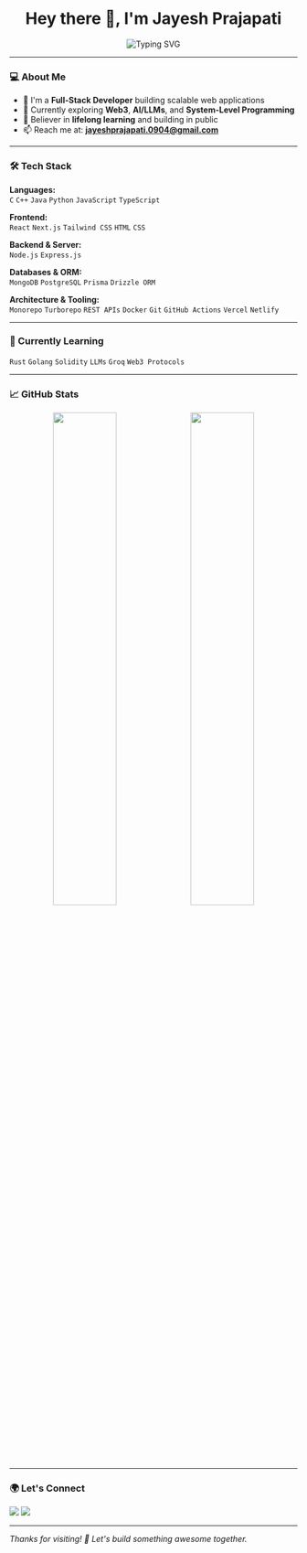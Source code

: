  <h1 align="center">Hey there 👋, I'm Jayesh Prajapati</h1>

<p align="center">
  <img src="https://readme-typing-svg.demolab.com?font=Fira+Code&size=22&duration=2000&pause=1000&center=true&vCenter=true&width=435&lines=Full-Stack+Developer;Web3+%7C+AI+Enthusiast;Always+Learning+%F0%9F%93%9A" alt="Typing SVG" />
</p>

---

### 💻 About Me

- 🔭 I'm a **Full-Stack Developer** building scalable web applications  
- 🌱 Currently exploring **Web3**, **AI/LLMs**, and **System-Level Programming**  
- 🧠 Believer in **lifelong learning** and building in public
- 📫 Reach me at: **jayeshprajapati.0904@gmail.com**  
<!-- - 🌐 Portfolio & Projects: [jayesh-prajapati9.github.io](https://jayesh-prajapati9.github.io)  -->

--- 

### 🛠️ Tech Stack

**Languages:**  
`C` `C++` `Java` `Python` `JavaScript` `TypeScript`

**Frontend:**  
`React` `Next.js` `Tailwind CSS` `HTML` `CSS`

**Backend & Server:**  
`Node.js` `Express.js`

**Databases & ORM:**  
`MongoDB` `PostgreSQL` `Prisma` `Drizzle ORM`

**Architecture & Tooling:**  
`Monorepo` `Turborepo` `REST APIs` `Docker` `Git` `GitHub Actions` `Vercel` `Netlify`

---

### 🚀 Currently Learning

`Rust` `Golang` `Solidity` `LLMs` `Groq` `Web3 Protocols`

---

### 📈 GitHub Stats

<p align="center">
  <img src="https://github-readme-stats.vercel.app/api?username=Jayesh-Prajapati9&show_icons=true&theme=github_dark&hide_border=true" width="47%" />
  <img src="https://github-readme-streak-stats.herokuapp.com/?user=Jayesh-Prajapati9&theme=github-dark-blue&hide_border=true" width="47%" />
</p>

---

### 🌍 Let's Connect

<p>
  <a href="https://linkedin.com/in/jayesh-prajapati9" target="_blank"><img src="https://img.shields.io/badge/-Jayesh%20Prajapati-blue?style=for-the-badge&logo=Linkedin&logoColor=white"/></a>
  <a href="mailto:jayeshprajapati0104@gmail.com"><img src="https://img.shields.io/badge/-Email-red?style=for-the-badge&logo=gmail&logoColor=white"/></a>
</p>

---

*Thanks for visiting! 🚀 Let's build something awesome together.* 

